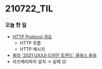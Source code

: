 # 210722_TIL

### 오늘 한 일

* [HTTP Protocol 개요](https://blog.naver.com/vkfkdto0209/222440403602)
  - HTTP 흐름
  - HTTP 메시지
* [윌라 '2021 UX/UI 디자인 트렌드' 클래스 들음](https://blog.naver.com/vkfkdto0209/222440906493)
* 라즈베리파이 설치 → 실패 😥